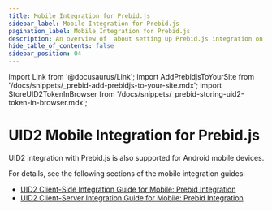 ```yaml
---
title: Mobile Integration for Prebid.js
sidebar_label: Mobile Integration for Prebid.js
pagination_label: Mobile Integration for Prebid.js
description: An overview of  about setting up Prebid.js integration on mobile devices.
hide_table_of_contents: false
sidebar_position: 04
---
```


import Link from '@docusaurus/Link';
import AddPrebidjsToYourSite from '/docs/snippets/_prebid-add-prebidjs-to-your-site.mdx';
import StoreUID2TokenInBrowser from '/docs/snippets/_prebid-storing-uid2-token-in-browser.mdx';

# UID2 Mobile Integration for Prebid.js

UID2 integration with Prebid.js is also supported for Android mobile devices.

For details, see the following sections of the mobile integration guides:

- [UID2 Client-Side Integration Guide for Mobile: Prebid Integration](../guides/integration-mobile-client-side#optional-uid2-prebid-mobile-sdk-integration)
- [UID2 Client-Server Integration Guide for Mobile: Prebid Integration](../guides/integration-mobile-client-server#optional-uid2-prebid-mobile-sdk-integration)

